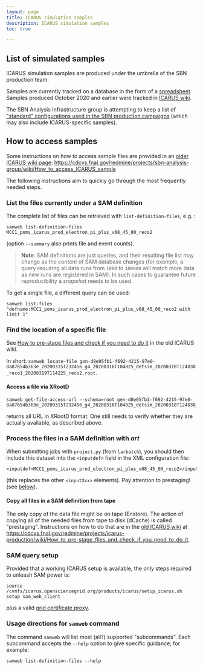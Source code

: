 ```yaml
---
layout: page
title: ICARUS simulation samples
description: ICARUS simulation samples
toc: true

---
```


List of simulated samples
--------------------------

ICARUS simulation samples are produced under the umbrella of the SBN production team.

Samples are currently tracked on a database in the form of a [spreadsheet][MCDB].
Samples produced October 2020 and earlier were tracked in [ICARUS wiki](https://cdcvs.fnal.gov/redmine/projects/icarus-production/wiki/Status_of_MC_Production).

The SBN Analysis Infrastructure group is attempting to keep a list of
["standard" configurations used in the SBN production campaigns](https://sbnsoftware.github.io/AnalysisInfrastructure/WorkflowManagement/workflow_icarus.html)
(which may also include ICARUS-specific samples).


How to access samples
----------------------

Some instructions on how to access sample files are provided in an [older ICARUS wiki page](https://cdcvs.fnal.gov/redmine/projects/sbn-analysis-group/wiki/How_to_access_ICARUS_sample):
<https://cdcvs.fnal.gov/redmine/projects/sbn-analysis-group/wiki/How_to_access_ICARUS_sample>

The following instructions aim to quickly go through the most frequently needed steps.

### List the files currently under a SAM definition #################################

The complete list of files can be retrieved with `list-definition-files`, e.g. :
```
samweb list-definition-files MCC1_poms_icarus_prod_electron_pi_plus_v08_45_00_reco2
```
(option `--summary` also prints file and event counts).

> **Note**: SAM definitions are just queries, and their resulting file list may change as  the content of SAM database changes
> (for example, a query requiring all data runs from `1000` to `100000` will match more data as new runs are registered in SAM).
> In such cases to guarantee future reproducibility a _snapshot_ needs to be used.

To get a single file, a different query can be used:
```
samweb list-files "defname:MCC1_poms_icarus_prod_electron_pi_plus_v08_45_00_reco2 with limit 1" 
```

### Find the location of a specific file ###########################################

See [How to pre-stage files and check if you need to do it](https://cdcvs.fnal.gov/redmine/projects/icarus-production/wiki/How_to_pre-stage_files_and_check_if_you_need_to_do_it) in the old ICARUS wiki.

In short: `samweb locate-file gen-d8e05fb1-f692-4215-97e0-8a87654b363e_20200315T232456_g4_20200316T104825_detsim_20200318T124838_reco1_20200319T114225_reco2.root`.

#### Access a file via XRootD

```
samweb get-file-access-url --schema=root gen-d8e05fb1-f692-4215-97e0-8a87654b363e_20200315T232456_g4_20200316T104825_detsim_20200318T124838_reco1_20200319T114225_reco2.root
```
returns all URL in XRootD format. One still needs to verify whether they are actually available, as described above.


### Process the files in a SAM definition with _art_ ###############################

When submitting jobs with `project.py` (from `larbatch`),
you should then include this dataset into the `<inputdef>` field in the XML configuration file:
```
<inputdef>MCC1_poms_icarus_prod_electron_pi_plus_v08_45_00_reco2</inputdef>
```
(this replaces the other `<inputXxx>` elements).
Pay attention to prestaging! (see [below](#copy-all-files-in-a-sam-definition-from-tape)).


#### Copy all files in a SAM definition from tape

The only copy of the data file might be on tape (Enstore).
The action of copying all of the needed files from tape to disk (dCache) is called "prestaging".
Instructions on how to do that are in the [old ICARUS wiki](https://cdcvs.fnal.gov/redmine/projects/icarus-production/wiki/How_to_pre-stage_files_and_check_if_you_need_to_do_it)
at https://cdcvs.fnal.gov/redmine/projects/icarus-production/wiki/How_to_pre-stage_files_and_check_if_you_need_to_do_it.



### SAM query setup ################################################################

Provided that a working ICARUS setup is available, the only steps required to unleash SAM power is:
    
    source /cvmfs/icarus.opensciencegrid.org/products/icarus/setup_icarus.sh
    setup sam_web_client
    
plus a valid [grid certificate proxy](../Get_a_certificate_proxy.md).


### Usage directions for `samweb` command

The command `samweb` will list most (all?) supported "subcommands".
Each subcommand accepts the `--help` option to give specific guidance; for example:
```
samweb list-definition-files --help
```



[MCDB]: https://docs.google.com/spreadsheets/d/17mFPGsP7gw4GRLSCwIL15QrtUnLVri_2k2Wjzhd6Ork
